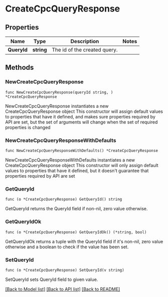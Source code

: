 # CreateCpcQueryResponse

## Properties

Name | Type | Description | Notes
------------ | ------------- | ------------- | -------------
**QueryId** | **string** | The id of the created query. | 

## Methods

### NewCreateCpcQueryResponse

`func NewCreateCpcQueryResponse(queryId string, ) *CreateCpcQueryResponse`

NewCreateCpcQueryResponse instantiates a new CreateCpcQueryResponse object
This constructor will assign default values to properties that have it defined,
and makes sure properties required by API are set, but the set of arguments
will change when the set of required properties is changed

### NewCreateCpcQueryResponseWithDefaults

`func NewCreateCpcQueryResponseWithDefaults() *CreateCpcQueryResponse`

NewCreateCpcQueryResponseWithDefaults instantiates a new CreateCpcQueryResponse object
This constructor will only assign default values to properties that have it defined,
but it doesn't guarantee that properties required by API are set

### GetQueryId

`func (o *CreateCpcQueryResponse) GetQueryId() string`

GetQueryId returns the QueryId field if non-nil, zero value otherwise.

### GetQueryIdOk

`func (o *CreateCpcQueryResponse) GetQueryIdOk() (*string, bool)`

GetQueryIdOk returns a tuple with the QueryId field if it's non-nil, zero value otherwise
and a boolean to check if the value has been set.

### SetQueryId

`func (o *CreateCpcQueryResponse) SetQueryId(v string)`

SetQueryId sets QueryId field to given value.



[[Back to Model list]](../README.md#documentation-for-models) [[Back to API list]](../README.md#documentation-for-api-endpoints) [[Back to README]](../README.md)


